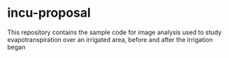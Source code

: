 # incu-proposal
This repository contains the sample code for image analysis used to study evapotranspiration over an irrigated area, before and after the irrigation began
